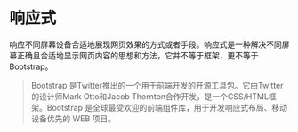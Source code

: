 # 响应式

响应不同屏幕设备合适地展现网页效果的方式或者手段。响应式是一种解决不同屏幕正确且合适地显示网页内容的思想和方法，它并不等于框架，更不等于 Bootstrap。

> Bootstrap 是Twitter推出的一个用于前端开发的开源工具包。它由Twitter的设计师Mark Otto和Jacob Thornton合作开发，是一个CSS/HTML框架。Bootstrap 是全球最受欢迎的前端组件库，用于开发响应式布局、移动设备优先的 WEB 项目。